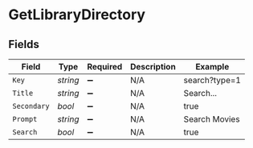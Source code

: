 # GetLibraryDirectory


## Fields

| Field              | Type               | Required           | Description        | Example            |
| ------------------ | ------------------ | ------------------ | ------------------ | ------------------ |
| `Key`              | *string*           | :heavy_minus_sign: | N/A                | search?type=1      |
| `Title`            | *string*           | :heavy_minus_sign: | N/A                | Search...          |
| `Secondary`        | *bool*             | :heavy_minus_sign: | N/A                | true               |
| `Prompt`           | *string*           | :heavy_minus_sign: | N/A                | Search Movies      |
| `Search`           | *bool*             | :heavy_minus_sign: | N/A                | true               |